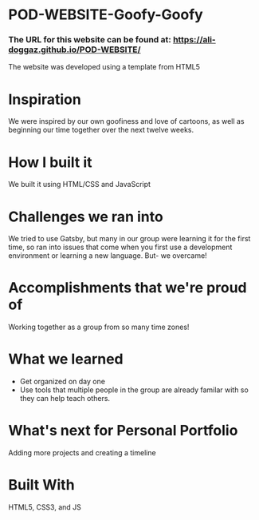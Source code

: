 # POD-WEBSITE-Goofy-Goofy

### The URL for this website can be found at: https://ali-doggaz.github.io/POD-WEBSITE/ ###

The website was developed using a template from HTML5
# Inspiration
We were inspired by our own goofiness and love of cartoons, as well as beginning our time together over the next twelve weeks.

# How I built it
We built it using HTML/CSS and JavaScript

# Challenges we ran into
We tried to use Gatsby, but many in our group were learning it for the first time, so ran into issues that come when you first use a development environment or learning a new language. But- we overcame!

# Accomplishments that we're proud of
Working together as a group from so many time zones!

# What we learned
- Get organized on day one
- Use tools that multiple people in the group are already familar with so they can help teach others.

# What's next for Personal Portfolio
Adding more projects and creating a timeline

# Built With
HTML5, CSS3, and JS
